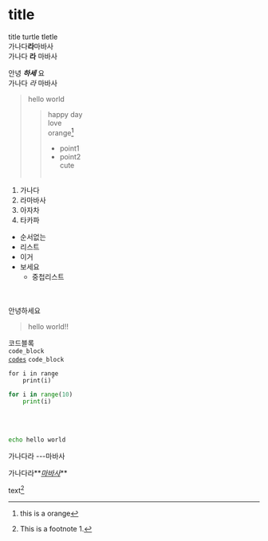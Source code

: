 # title

title turtle tletle     
가나다**라**마바사     
가나다 __라__ 마바사

안녕 ***하세*** 요    
가나다 _라_ 마바사

> hello world
>> happy day    
>> love<br>
>> orange[^2]
>> [^2]: this is a orange
>> - point1<br>
>> - point2<br>
>> cute<br><br>

1. 가나다
3. 라마바사
4. 아자차
2. 타카파


- 순서없는
- 리스트
- 이거
- 보세요
    - 중첩리스트

<br><br>
안녕하세요

> hello world!!

코드블록 <br>
`code_block`    
[`codes`](github.com)
``code_block``<br>

    for i in range
        print(i)`


```python
for i in range(10)
    print(i)
```
<br><br>

```sh
echo hello world
```    

가나다라
---마바사
    
가나다라**_[마바사](www.naver.com "NAVER")_**     

text[^1]
[^1]: This is a footnote 1.